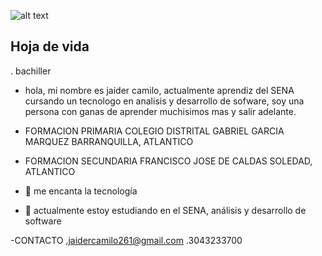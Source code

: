 

![alt text](https://avatars.githubusercontent.com/u/110923988?s=400&u=2be92584f8530f92693fb0e5f3d0318918241b9f&v=4)
## Hoja de vida


. bachiller
- hola, mi nombre es jaider camilo, actualmente aprendiz del SENA cursando un tecnologo en analisis y desarrollo de sofware, soy una persona con ganas de aprender muchisimos mas y salir adelante.

- FORMACION PRIMARIA    COLEGIO DISTRITAL GABRIEL GARCIA MARQUEZ     BARRANQUILLA, ATLANTICO     
- FORMACION SECUNDARIA  FRANCISCO JOSE DE CALDAS                     SOLEDAD, ATLANTICO

- 👀 me encanta la tecnología
- 🌱 actualmente estoy estudiando en el SENA, análisis y desarrollo de software

-CONTACTO
.jaidercamilo261@gmail.com
.3043233700





